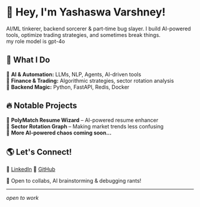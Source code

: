 # 👋 Hey, I'm Yashaswa Varshney!  

AI/ML tinkerer, backend sorcerer & part-time bug slayer. I build AI-powered tools, optimize trading strategies, and sometimes break things.  
my role model is gpt-4o

## 🚀 What I Do  
🔹 **AI & Automation:** LLMs, NLP, Agents, AI-driven tools  
🔹 **Finance & Trading:** Algorithmic strategies, sector rotation analysis  
🔹 **Backend Magic:** Python, FastAPI, Redis, Docker  

## 🔥 Notable Projects  
📌 **PolyMatch Resume Wizard** – AI-powered resume enhancer  
📌 **Sector Rotation Graph** – Making market trends less confusing  
📌 **More AI-powered chaos coming soon...**  

## 🌎 Let's Connect!  
🔗 [LinkedIn](https://linkedin.com/in/yashaswa-varshney)
🐍 [GitHub](https://github.com/yswa-var)  

💬 Open to collabs, AI brainstorming & debugging rants!  

---
*open to work*
